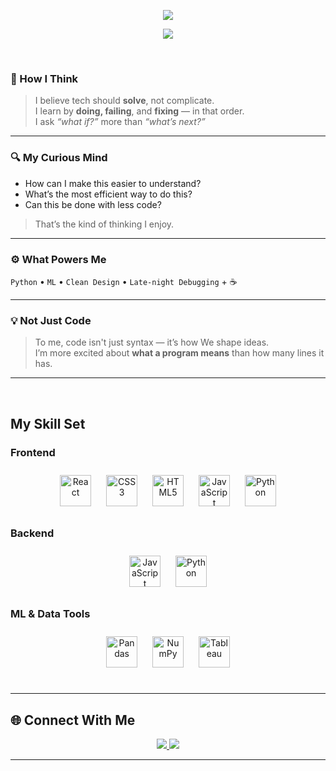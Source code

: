 
<p align="center">
  <img src="https://readme-typing-svg.demolab.com?font=Monoton&size=160&duration=3000&pause=10000000&color=FFFFFF&center=true&vCenter=true&multiline=false&width=900&height=200&lines=Ambika" />
</p>

<p align="center">
  <img src="https://readme-typing-svg.demolab.com?font=JetBrains+Mono&size=29&duration=4000&pause=100000&color=00FFD1&center=true&vCenter=true&width=1000&height=70&lines=Exploring+machine+learning+with+curiosity+and+clean+code" />
</p>
<br/>

### 🧭 How I Think
> I believe tech should **solve**, not complicate.  
> I learn by **doing, failing**, and **fixing** — in that order.  
> I ask *“what if?”* more than *“what’s next?”*  

---

### 🔍 My Curious Mind

- How can I make this easier to understand?  
- What’s the most efficient way to do this?  
- Can this be done with less code?

> That’s the kind of thinking I enjoy.

---

### ⚙️ What Powers Me

`Python` • `ML` • `Clean Design` • `Late-night Debugging` + ☕  

---

### 💡 Not Just Code
> To me, code isn't just syntax — it’s how We shape ideas.  
> I’m more excited about **what a program means** than how many lines it has.

---

<br/>

## My Skill Set  

### Frontend  
<div align="center">  
<a href="https://reactjs.org/" target="_blank"><img style="margin: 10px" src="https://profilinator.rishav.dev/skills-assets/react-original-wordmark.svg" alt="React" height="50" /></a>  
<a href="https://www.w3schools.com/css/" target="_blank"><img style="margin: 10px" src="https://profilinator.rishav.dev/skills-assets/css3-original-wordmark.svg" alt="CSS3" height="50" /></a>  
<a href="https://en.wikipedia.org/wiki/HTML5" target="_blank"><img style="margin: 10px" src="https://profilinator.rishav.dev/skills-assets/html5-original-wordmark.svg" alt="HTML5" height="50" /></a>  
<a href="https://www.javascript.com/" target="_blank"><img style="margin: 10px" src="https://profilinator.rishav.dev/skills-assets/javascript-original.svg" alt="JavaScript" height="50" /></a>  
<a href="https://www.python.org/" target="_blank"><img style="margin: 10px" src="https://profilinator.rishav.dev/skills-assets/python-original.svg" alt="Python" height="50" /></a>  
</div>

</td>
<td valign="top" width="33%">

### Backend  
<div align="center">  
<a href="https://www.javascript.com/" target="_blank"><img style="margin: 10px" src="https://profilinator.rishav.dev/skills-assets/javascript-original.svg" alt="JavaScript" height="50" /></a>  
<a href="https://www.python.org/" target="_blank"><img style="margin: 10px" src="https://profilinator.rishav.dev/skills-assets/python-original.svg" alt="Python" height="50" /></a>  
</div>

</td>
<td valign="top" width="33%">

### ML & Data Tools  
<div align="center">  
<a href="https://pandas.pydata.org/" target="_blank"><img style="margin: 10px" src="https://cdn.jsdelivr.net/gh/devicons/devicon/icons/pandas/pandas-original.svg" alt="Pandas" height="50"/></a>  
<a href="https://numpy.org/" target="_blank"><img style="margin: 10px" src="https://cdn.jsdelivr.net/gh/devicons/devicon/icons/numpy/numpy-original.svg" alt="NumPy" height="50"/></a>  
<a href="https://www.tableau.com/" target="_blank"><img style="margin: 10px" src="https://img.icons8.com/color/48/tableau-software.png" alt="Tableau" height="50"/></a>  
</div>
 
<br/>  
    
---

## 🌐 Connect With Me  

<div align="center">
  <a href="https://github.com/Ambika1704" target="_blank">
    <img src="https://img.shields.io/badge/github-%2324292e.svg?&style=for-the-badge&logo=github&logoColor=white" />
  </a>
  <a href="https://linkedin.com/in/ambika-b-sajjan/" target="_blank">
    <img src="https://img.shields.io/badge/linkedin-%231E77B5.svg?&style=for-the-badge&logo=linkedin&logoColor=white" />
  </a>
</div>


---

<br/>
